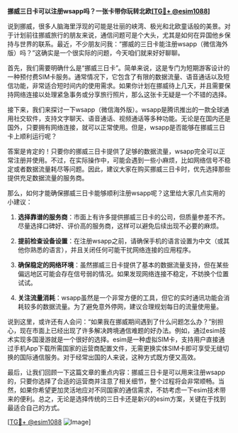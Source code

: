 **挪威三日卡可以注册wsapp吗？一张卡带你玩转北欧[[TG💪+ @esim1088](https://t.me/s/esim1088)]**

说到挪威，很多人脑海里浮现的可能是壮丽的峡湾、极光和北欧童话般的美景。对于计划前往挪威旅行的朋友来说，通信问题可是个大头，尤其是如何在异国他乡保持与世界的联系。最近，不少朋友问我：“挪威的三日卡能注册wsapp（微信海外版）吗？”这确实是一个很实际的问题，今天咱们就来好好聊聊。

首先，我们需要明确什么是“挪威三日卡”。简单来说，这是专门为短期游客设计的一种预付费SIM卡服务。通常情况下，它包含了有限的数据流量、语音通话以及短信功能，非常适合短时间内的使用需求。如果你计划在挪威待上几天，并且需要保持网络连接以处理紧急事务或分享旅行照片，那么这张卡无疑是一个不错的选择。

接下来，我们来探讨一下wsapp（微信海外版）。wsapp是腾讯推出的一款全球通用社交软件，支持文字聊天、语音通话、视频通话等多种功能。无论是在国内还是国外，只要拥有网络连接，就可以正常使用。但是，wsapp是否能够在挪威三日卡上顺利运行呢？

答案是肯定的！只要你的挪威三日卡提供了足够的数据流量，wsapp完全可以正常注册并使用。不过，在实际操作中，可能会遇到一些小麻烦，比如网络信号不稳定或者数据流量耗尽等问题。因此，建议大家在购买挪威三日卡时，优先选择那些提供充足数据流量的服务商。

那么，如何才能确保挪威三日卡能够顺利注册wsapp呢？这里给大家几点实用的小建议：

1. **选择靠谱的服务商**：市面上有许多提供挪威三日卡的公司，但质量参差不齐。尽量选择口碑好、评价高的服务商，这样可以避免后续出现不必要的麻烦。
   
2. **提前检查设备设置**：在注册wsapp之前，请确保手机的语言设置为中文（或其他你熟悉的语言），并且关闭任何可能干扰网络连接的应用程序。

3. **确保稳定的网络环境**：虽然挪威三日卡提供了基本的数据流量支持，但在某些偏远地区可能会存在信号弱的情况。如果发现网络连接不稳定，不妨换个位置试试。

4. **关注流量消耗**：wsapp虽然是一个非常方便的工具，但它的实时通讯功能会消耗较多的数据流量。为了避免意外停网，建议合理规划每日的流量使用量。

说到这里，或许还有人会问：“如果我在挪威期间遇到了什么问题怎么办？”别担心，现在市面上已经出现了许多解决跨境通信难题的好办法。例如，通过esim技术实现多国漫游就是一个很好的选择。esim是一种虚拟SIM卡，支持用户直接通过手机App下载所需国家的运营商配置文件，无需更换实体SIM卡即可享受无缝切换的国际通信服务。对于经常出国的人来说，这种方式既方便又高效。

最后，让我们回顾一下这篇文章的重点内容：挪威三日卡是可以用来注册wsapp的，只要你选择了合适的运营商并注意了相关细节，整个过程将会非常顺畅。当然，如果你希望更加灵活地应对不同国家的通信需求，不妨考虑一下esim技术带来的便利。总之，无论是选择传统的三日卡还是新兴的esim方案，关键在于找到最适合自己的方式。

[[TG💪+ @esim1088](https://t.me/s/esim1088) ![Image](https://i.postimg.cc/4NQfJmqS/Snipaste-2025-05-13-00-14-12.png)]